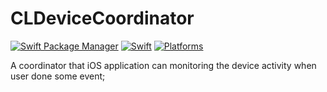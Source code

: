 # CLDeviceCoordinator

[![Swift Package Manager](https://img.shields.io/badge/Swift_Package_Manager-compatible-orange?style=flat)](https://img.shields.io/badge/Swift_Package_Manager-compatible-orange?style=flat)
[![Swift](https://img.shields.io/badge/Swift-5.5-orange?style=flat)](https://img.shields.io/badge/Swift-5.5-Orange?style=flat)
[![Platforms](https://img.shields.io/badge/platforms-iOS--13%20-orange?style=flat)](https://img.shields.io/badge/platforms-iOS--13%20-orange?style=flat)


A coordinator that iOS application can monitoring the device activity when user done some event;
